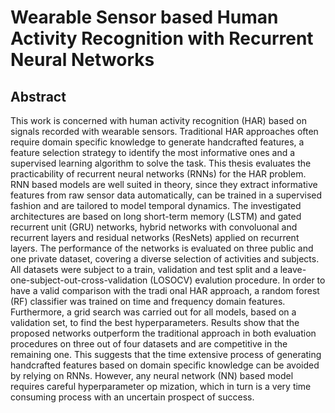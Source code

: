 # Wearable Sensor based Human Activity Recognition with Recurrent Neural Networks
## Abstract
This work is concerned with human activity recognition (HAR) based on signals recorded with wearable sensors. Traditional HAR approaches often require domain specific knowledge to generate handcrafted features, a feature selection strategy to identify the most informative ones and a supervised learning algorithm to solve the task. This thesis evaluates the practicability of recurrent neural networks (RNNs) for the HAR problem. RNN based models are well suited in theory, since they extract informative features from raw sensor data automatically, can be trained in a supervised fashion and are tailored to model temporal dynamics. The investigated architectures are based on long short-term memory (LSTM) and gated recurrent unit (GRU) networks, hybrid networks with convoluonal and recurrent layers and residual networks (ResNets) applied on recurrent layers. The performance of the networks is evaluated on three public and one private dataset, covering a diverse selection of activities and subjects. All datasets were subject to a train, validation and test split and a leave-one-subject-out-cross-validation (LOSOCV) evalution procedure. In order to have a valid comparison with the tradi onal HAR approach, a random forest (RF) classifier was trained on time and frequency domain features. Furthermore, a grid search was carried out for all models, based on a validation set, to find the best hyperparameters. Results show that the proposed networks outperform the traditional approach in both evaluation procedures on three out of four datasets and are competitive in the remaining one. This suggests that the time extensive process of generating handcrafted features based on domain specific knowledge can be avoided by relying on RNNs. However, any neural network (NN) based model requires careful hyperparameter op mization, which in turn is a very time consuming process with an uncertain prospect of success.
